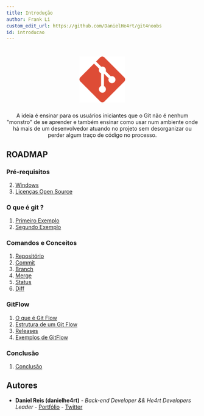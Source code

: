 ```yaml
---
title: Introdução
author: Frank Li
custom_edit_url: https://github.com/DanielHe4rt/git4noobs
id: introducao
---
```


<h1 align="center">
  <img src="../assets/images/git-para-iniciantes/git.svg" alt="Git" width="120px" />
</h1>

<p align="center">A ideia é ensinar para os usuários iniciantes que o Git não é nenhum "monstro" de se aprender e também ensinar como usar num ambiente onde há mais de um desenvolvedor atuando no projeto sem desorganizar ou perder algum traço de código no processo.</p>

## ROADMAP

### Pré-requisitos

2. [Windows](/pre-requisitos/windows.md)
3. [Licenças Open Source](pre-requisitos/linux.md)

### O que é git ?

1. [Primeiro Exemplo](/o-que-e-git/primeiro-exemplo.md)
2. [Segundo Exemplo](/o-que-e-git/segundo-exemplo.md)

### Comandos e Conceitos

1.  [Repositório](/comandos/repositorio.md)
2.  [Commit](/comandos/commit.md)
3.  [Branch](/comandos/branch.md)
4.  [Merge](/comandos/merge.md)
5.  [Status](/comandos/status.md)
6.  [Diff](/comandos/diff.md)

### GitFlow

1. [O que é Git Flow](/gitflow/o-que-e-gitflow.md)
2. [Estrutura de um Git Flow](/gitflow/estrutura.md)
3. [Releases](/gitflow/releases.md)
4. [Exemplos de GitFlow](/gitflow/exemplos.md)

### Conclusão

1. [Conclusão](/conclusao.md/)

## Autores

- **Daniel Reis (danielhe4rt)** - _Back-end Developer && He4rt Developers Leader_ - [Portfólio](https://danielheart.dev) - [Twitter](https://twitter.com/danielhe4rt)
